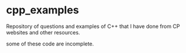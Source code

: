 # cpp_examples
Repository of questions and examples of C++ that I have done from CP websites and other resources.

some of these code are incomplete.
